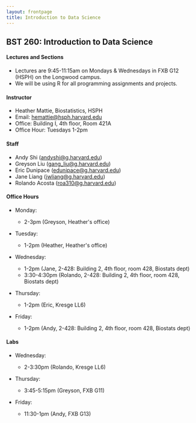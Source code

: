 ```yaml
---
layout: frontpage
title: Introduction to Data Science
---
```


## BST 260: Introduction to Data Science

#### Lectures and Sections

* Lectures are 9:45-11:15am on Mondays & Wednesdays in FXB G12 (HSPH) on the Longwood campus.
* We will be using R for all programming assignments and projects. 

#### Instructor

* Heather Mattie, Biostatistics, HSPH
* Email: hemattie@hsph.harvard.edu
* Office: Building I, 4th floor, Room 421A 
* Office Hour: Tuesdays 1-2pm

#### Staff

* Andy Shi (andyshi@g.harvard.edu)
* Greyson Liu (gang_liu@g.harvard.edu)
* Eric Dunipace (edunipace@g.harvard.edu)
* Jane Liang (jwliang@g.harvard.edu)
* Rolando Acosta (roa310@g.harvard.edu)

#### Office Hours
* Monday:

  * 2-3pm (Greyson, Heather's office)

  
* Tuesday:

  * 1-2pm (Heather, Heather's office)

 
* Wednesday:

  * 1-2pm (Jane, 2-428: Building 2, 4th floor, room 428, Biostats dept)
  * 3:30-4:30pm (Rolando, 2-428: Building 2, 4th floor, room 428, Biostats dept)


* Thursday:

  * 1-2pm (Eric, Kresge LL6)


* Friday:

  * 1-2pm (Andy, 2-428: Building 2, 4th floor, room 428, Biostats dept)

#### Labs
* Wednesday:

  * 2-3:30pm (Rolando, Kresge LL6)

* Thursday:

  * 3:45-5:15pm (Greyson, FXB G11)

* Friday:

  * 11:30-1pm (Andy, FXB G13)
